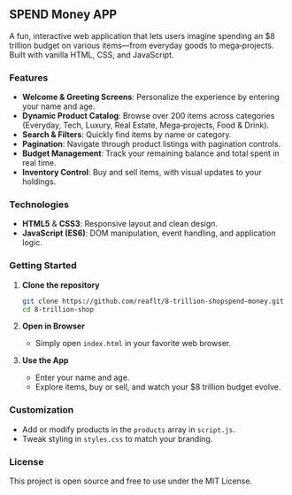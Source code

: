 ## SPEND Money APP

A fun, interactive web application that lets users imagine spending an \$8 trillion budget on various items—from everyday goods to mega‑projects. Built with vanilla HTML, CSS, and JavaScript.

### Features

* **Welcome & Greeting Screens**: Personalize the experience by entering your name and age.
* **Dynamic Product Catalog**: Browse over 200 items across categories (Everyday, Tech, Luxury, Real Estate, Mega‑projects, Food & Drink).
* **Search & Filters**: Quickly find items by name or category.
* **Pagination**: Navigate through product listings with pagination controls.
* **Budget Management**: Track your remaining balance and total spent in real time.
* **Inventory Control**: Buy and sell items, with visual updates to your holdings.

### Technologies

* **HTML5** & **CSS3**: Responsive layout and clean design.
* **JavaScript (ES6)**: DOM manipulation, event handling, and application logic.

### Getting Started

1. **Clone the repository**

   ```bash
   git clone https://github.com/reaflt/8-trillion-shopspend-money.git
   cd 8-trillion-shop
   ```

2. **Open in Browser**

   * Simply open `index.html` in your favorite web browser.

3. **Use the App**

   * Enter your name and age.
   * Explore items, buy or sell, and watch your \$8 trillion budget evolve.

### Customization

* Add or modify products in the `products` array in `script.js`.
* Tweak styling in `styles.css` to match your branding.

### License

This project is open source and free to use under the MIT License.
